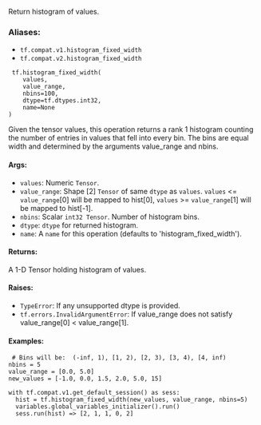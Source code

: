 
Return histogram of values.
### Aliases:
- `tf.compat.v1.histogram_fixed_width`
- `tf.compat.v2.histogram_fixed_width`

```
 tf.histogram_fixed_width(
    values,
    value_range,
    nbins=100,
    dtype=tf.dtypes.int32,
    name=None
)
```

Given the tensor values, this operation returns a rank 1 histogram counting the number of entries in values that fell into every bin. The bins are equal width and determined by the arguments value_range and nbins.
#### Args:
- `values`: Numeric `Tensor`.
- `value_range`: Shape [2] `Tensor` of same `dtype` as `values`. `values` <= `value_range`[0] will be mapped to hist[0], `values` >= `value_range`[1] will be mapped to hist[-1].
- `nbins`: Scalar `int32 Tensor`. Number of histogram bins.
- `dtype`: `dtype` for returned histogram.
- `name`: A `name` for this operation (defaults to 'histogram_fixed_width').
#### Returns:

A 1-D Tensor holding histogram of values.
#### Raises:
- `TypeError`: If any unsupported dtype is provided.
- `tf.errors.InvalidArgumentError`: If value_range does not satisfy value_range[0] < value_range[1].
#### Examples:

```
 # Bins will be:  (-inf, 1), [1, 2), [2, 3), [3, 4), [4, inf)
nbins = 5
value_range = [0.0, 5.0]
new_values = [-1.0, 0.0, 1.5, 2.0, 5.0, 15]

with tf.compat.v1.get_default_session() as sess:
  hist = tf.histogram_fixed_width(new_values, value_range, nbins=5)
  variables.global_variables_initializer().run()
  sess.run(hist) => [2, 1, 1, 0, 2]
```
